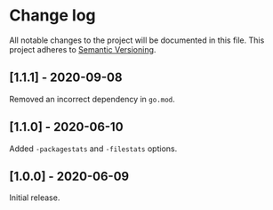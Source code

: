 # Change log

All notable changes to the project will be documented in this file. This project adheres to [Semantic Versioning](http://semver.org).

## [1.1.1] - 2020-09-08
Removed an incorrect dependency in `go.mod`.

## [1.1.0] - 2020-06-10
Added `-packagestats` and `-filestats` options.

## [1.0.0] - 2020-06-09
Initial release.
